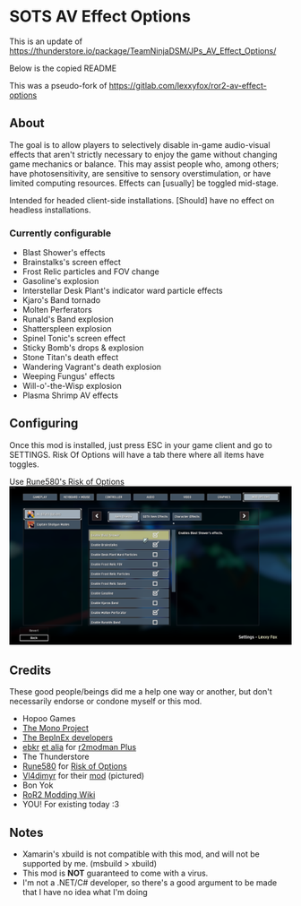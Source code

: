 # SOTS AV Effect Options

This is an update of https://thunderstore.io/package/TeamNinjaDSM/JPs_AV_Effect_Options/

Below is the copied README

This was a pseudo-fork of https://gitlab.com/lexxyfox/ror2-av-effect-options

## About

The goal is to allow players to selectively disable in-game audio-visual effects that aren't strictly necessary to enjoy the game without changing game mechanics or balance. This may assist people who, among others; have photosensitivity, are sensitive to sensory overstimulation, or have limited computing resources. Effects can [usually] be toggled mid-stage.

Intended for headed client-side installations. [Should] have no effect on headless installations.

### Currently configurable

- Blast Shower's effects
- Brainstalks's screen effect
- Frost Relic particles and FOV change
- Gasoline's explosion
- Interstellar Desk Plant's indicator ward particle effects
- Kjaro's Band tornado
- Molten Perferators
- Runald's Band explosion
- Shatterspleen explosion
- Spinel Tonic's screen effect
- Sticky Bomb's drops & explosion
- Stone Titan's death effect
- Wandering Vagrant's death explosion
- Weeping Fungus' effects
- Will-o'-the-Wisp explosion
- Plasma Shrimp AV effects

## Configuring

Once this mod is installed, just press ESC in your game client and go to SETTINGS. Risk Of Options will have a tab there where all items have toggles.

Use [Rune580's Risk of Options](https://thunderstore.io/package/Rune580/Risk_Of_Options)
![Risk of Options](https://github.com/tlsJP/ror2-av-effect-options/blob/main/screenshot.png)

## Credits

These good people/beings did me a help one way or another, but don't necessarily endorse or condone myself or this mod.

- Hopoo Games
- [The Mono Project](https://www.mono-project.com)
- [The BepInEx developers](https://github.com/BepInEx/BepInEx/graphs/contributors)
- [ebkr](https://github.com/ebkr) [et alia](https://github.com/ebkr/r2modmanPlus/graphs/contributors) for [r2modman Plus](https://thunderstore.io/package/ebkr/r2modman)
- The Thunderstore
- [Rune580](https://github.com/Rune580) for [Risk of Options](https://thunderstore.io/package/Rune580/Risk_Of_Options)
- [Vl4dimyr](https://github.com/Vl4dimyr) for their [mod](https://thunderstore.io/package/Vl4dimyr/CaptainShotgunModes) (pictured)
- Bon Yok
- [RoR2 Modding Wiki](https://github.com/risk-of-thunder/R2Wiki)
- YOU! For existing today :3

## Notes

- Xamarin's xbuild is not compatible with this mod, and will not be supported by me. (msbuild > xbuild)
- This mod is **NOT** guaranteed to come with a virus.
- I'm not a .NET/C# developer, so there's a good argument to be made that I have no idea what I'm doing
